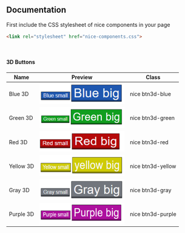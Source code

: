 ## Documentation
First include the CSS stylesheet of nice components in your page <br>
```html
<link rel="stylesheet" href="nice-components.css">
```
<br>

#### 3D Buttons
<table>
    <thead>
        <tr>
            <th colspan="1">Name</th>
            <th colspan="1">Preview</th>
            <th colspan="1">Class</th>
        </tr>
    </thead>
    <tbody>
        <tr>
            <td>Blue 3D</td>
            <td><img height="55" width="225" src="https://github.com/DrayNeur/nice-component/blob/main/img/blue3d.PNG?raw=true"></td>
            <td>nice btn3d-blue</td>
        </tr>
      <tr>
            <td>Green 3D</td>
            <td><img height="55" width="225" src="https://github.com/DrayNeur/nice-component/blob/main/img/green3d.PNG?raw=true"></td>
            <td>nice btn3d-green</td>
        </tr>
      <tr>
            <td>Red 3D</td>
            <td><img height="55" width="225" src="https://github.com/DrayNeur/nice-component/blob/main/img/red3d.png?raw=true"></td>
            <td>nice btn3d-red</td>
        </tr>
      <tr>
            <td>Yellow 3D</td>
            <td><img height="55" width="225" src="https://github.com/DrayNeur/nice-component/blob/main/img/yellow3d.PNG?raw=true"></td>
            <td>nice btn3d-yellow</td>
        </tr>
      <tr>
            <td>Gray 3D</td>
            <td><img height="55" width="225" src="https://github.com/DrayNeur/nice-component/blob/main/img/gray3d.PNG?raw=true"></td>
            <td>nice btn3d-gray</td>
        </tr>
      <tr>
            <td>Purple 3D</td>
            <td><img height="55" width="225" src="https://github.com/DrayNeur/nice-component/blob/main/img/purple3d.PNG?raw=true"></td>
            <td>nice btn3d-purple</td>
        </tr>
    </tbody>
</table>

